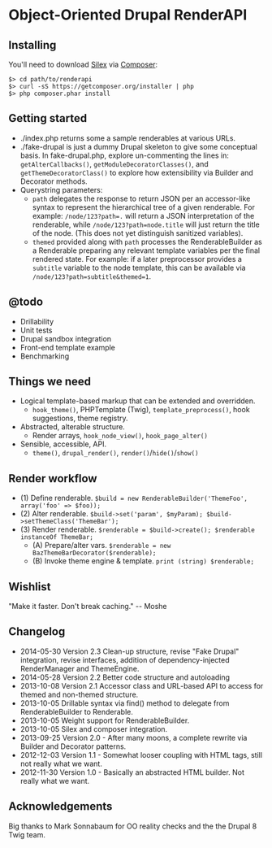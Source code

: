 # Object-Oriented Drupal RenderAPI

## Installing

You'll need to download [Silex](http://silex.sensiolabs.org/) via [Composer](http://getcomposer.org/):

    $> cd path/to/renderapi
    $> curl -sS https://getcomposer.org/installer | php
    $> php composer.phar install

## Getting started

* ./index.php returns some a sample renderables at various URLs.
* ./fake-drupal is just a dummy Drupal skeleton to give some conceptual basis. 
  In fake-drupal.php, explore un-commenting the lines in: `getAlterCallbacks()`,
  `getModuleDecoratorClasses()`, and `getThemeDecoratorClass()` to explore how
  extensibility via Builder and Decorator methods.
* Querystring parameters:
  * `path` delegates the response to return JSON per an accessor-like syntax
    to represent the hierarchical tree of a given renderable. For example:
    `/node/123?path=.` will return a JSON interpretation of the
    renderable, while `/node/123?path=node.title` will just return the title
    of the node. (This does not yet distinguish sanitized variables).
  * `themed` provided along with `path` processes the RenderableBuilder as a
    Renderable preparing any relevant template variables per the final
    rendered state. For example: if a later preprocessor provides a `subtitle`
    variable to the node template, this can be available via
    `/node/123?path=subtitle&themed=1`.

## @todo

* Drillability
* Unit tests
* Drupal sandbox integration
* Front-end template example
* Benchmarking

## Things we need

* Logical template-based markup that can be extended and overridden.
   * `hook_theme()`, PHPTemplate (Twig), `template_preprocess()`, hook
     suggestions, theme registry.
* Abstracted, alterable structure.
   * Render arrays, `hook_node_view()`, `hook_page_alter()`
* Sensible, accessible, API.
   * `theme()`, `drupal_render()`, `render()`/`hide()`/`show()`

## Render workflow

* (1) Define renderable. `$build = new RenderableBuilder('ThemeFoo', array('foo' => $foo));`
* (2) Alter renderable. `$build->set('param', $myParam); $build->setThemeClass('ThemeBar');`
* (3) Render renderable. `$renderable = $build->create(); $renderable instanceOf ThemeBar;`
   * (A) Prepare/alter vars. `$renderable = new BazThemeBarDecorator($renderable);`
   * (B) Invoke theme engine & template. `print (string) $renderable;`

## Wishlist

"Make it faster. Don't break caching." -- Moshe

## Changelog

* 2014-05-30 Version 2.3 Clean-up structure, revise "Fake Drupal" integration,
  revise interfaces, addition of dependency-injected RenderManager and
  ThemeEngine.
* 2014-05-28 Version 2.2 Better code structure and autoloading
* 2013-10-08 Version 2.1 Accessor class and URL-based API to access for themed
  and non-themed structure.
* 2013-10-05 Drillable syntax via find() method to delegate from
  RenderableBuilder to Renderable.
* 2013-10-05 Weight support for RenderableBuilder.
* 2013-10-05 Silex and composer integration.
* 2013-09-25 Version 2.0 - After many moons, a complete rewrite via Builder and
  Decorator patterns.
* 2012-12-03 Version 1.1 - Somewhat looser coupling with HTML tags, still not
  really what we want.
* 2012-11-30 Version 1.0 - Basically an abstracted HTML builder. Not really what
  we want.

## Acknowledgements

Big thanks to Mark Sonnabaum for OO reality checks and the the Drupal 8 Twig
team.
